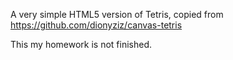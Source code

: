 A very simple HTML5 version of Tetris, copied from https://github.com/dionyziz/canvas-tetris 

This my homework is not finished.
